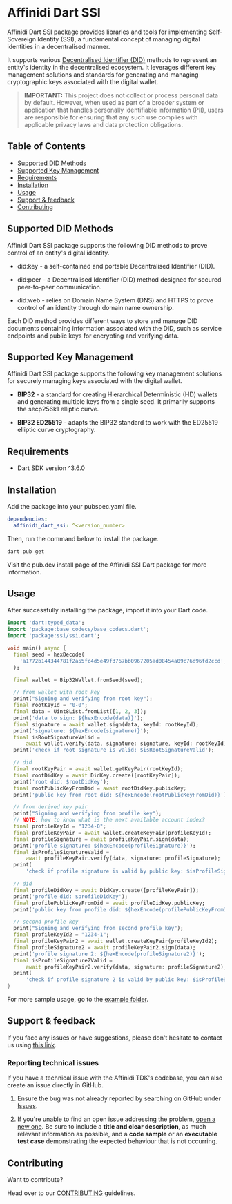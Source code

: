 # Affinidi Dart SSI

Affinidi Dart SSI package provides libraries and tools for implementing Self-Sovereign Identity (SSI), a fundamental concept of managing digital identities in a decentralised manner.

It supports various [Decentralised Identifier (DID)](https://www.w3.org/TR/did-1.0/) methods to represent an entity's identity in the decentralised ecosystem. It leverages different key management solutions and standards for generating and managing cryptographic keys associated with the digital wallet.

> **IMPORTANT:** 
> This project does not collect or process personal data by default. However, when used as part of a broader system or application that handles personally identifiable information (PII), users are responsible for ensuring that any such use complies with applicable privacy laws and data protection obligations.

## Table of Contents

  - [Supported DID Methods](#supported-did-methods)
  - [Supported Key Management](#supported-key-management)
  - [Requirements](#requirements)
  - [Installation](#installation)
  - [Usage](#usage)
  - [Support & feedback](#support--feedback)
  - [Contributing](#contributing)

## Supported DID Methods

Affinidi Dart SSI package supports the following DID methods to prove control of an entity's digital identity.

- did:key - a self-contained and portable Decentralised Identifier (DID).

- did:peer - a Decentralised Identifier (DID) method designed for secured peer-to-peer communication.

- did:web - relies on Domain Name System (DNS) and HTTPS to prove control of an identity through domain name ownership.

Each DID method provides different ways to store and manage DID documents containing information associated with the DID, such as service endpoints and public keys for encrypting and verifying data.

## Supported Key Management

Affinidi Dart SSI package supports the following key management solutions for securely managing keys associated with the digital wallet.

- **BIP32** - a standard for creating Hierarchical Deterministic (HD) wallets and generating multiple keys from a single seed. It primarily supports the secp256k1 elliptic curve.

- **BIP32 ED25519** - adapts the BIP32 standard to work with the ED25519 elliptic curve cryptography.

## Requirements

- Dart SDK version ^3.6.0

## Installation

Add the package into your pubspec.yaml file.

```yaml
dependencies:
  affinidi_dart_ssi: ^<version_number>
```

Then, run the command below to install the package.

```bash
dart pub get
```

Visit the pub.dev install page of the Affinidi SSI Dart package for more information.

## Usage

After successfully installing the package, import it into your Dart code.

```dart
import 'dart:typed_data';
import 'package:base_codecs/base_codecs.dart';
import 'package:ssi/ssi.dart';

void main() async {
  final seed = hexDecode(
    'a1772b144344781f2a55fc4d5e49f3767bb0967205ad08454a09c76d96fd2ccd',
  );

  final wallet = Bip32Wallet.fromSeed(seed);

  // from wallet with root key
  print("Signing and verifying from root key");
  final rootKeyId = "0-0";
  final data = Uint8List.fromList([1, 2, 3]);
  print('data to sign: ${hexEncode(data)}');
  final signature = await wallet.sign(data, keyId: rootKeyId);
  print('signature: ${hexEncode(signature)}');
  final isRootSignatureValid =
      await wallet.verify(data, signature: signature, keyId: rootKeyId);
  print('check if root signature is valid: $isRootSignatureValid');

  // did
  final rootKeyPair = await wallet.getKeyPair(rootKeyId);
  final rootDidKey = await DidKey.create([rootKeyPair]);
  print('root did: $rootDidKey');
  final rootPublicKeyFromDid = await rootDidKey.publicKey;
  print('public key from root did: ${hexEncode(rootPublicKeyFromDid)}');

  // from derived key pair
  print("Signing and verifying from profile key");
  // NOTE: how to know what is the next available account index?
  final profileKeyId = "1234-0";
  final profileKeyPair = await wallet.createKeyPair(profileKeyId);
  final profileSignature = await profileKeyPair.sign(data);
  print('profile signature: ${hexEncode(profileSignature)}');
  final isProfileSignatureValid =
      await profileKeyPair.verify(data, signature: profileSignature);
  print(
      'check if profile signature is valid by public key: $isProfileSignatureValid');

  // did
  final profileDidKey = await DidKey.create([profileKeyPair]);
  print('profile did: $profileDidKey');
  final profilePublicKeyFromDid = await profileDidKey.publicKey;
  print('public key from profile did: ${hexEncode(profilePublicKeyFromDid)}');

  // second profile key
  print("Signing and verifying from second profile key");
  final profileKeyId2 = "1234-1";
  final profileKeyPair2 = await wallet.createKeyPair(profileKeyId2);
  final profileSignature2 = await profileKeyPair2.sign(data);
  print('profile signature 2: ${hexEncode(profileSignature2)}');
  final isProfileSignature2Valid =
      await profileKeyPair2.verify(data, signature: profileSignature2);
  print(
      'check if profile signature 2 is valid by public key: $isProfileSignature2Valid');
}
```

For more sample usage, go to the [example folder](docs/example/).

## Support & feedback

If you face any issues or have suggestions, please don't hesitate to contact us using [this link](https://share.hsforms.com/1i-4HKZRXSsmENzXtPdIG4g8oa2v).

### Reporting technical issues

If you have a technical issue with the Affinidi TDK's codebase, you can also create an issue directly in GitHub.

1. Ensure the bug was not already reported by searching on GitHub under
   [Issues](https://github.com/affinidi/affinidi-ssi-dart/issues).

2. If you're unable to find an open issue addressing the problem,
   [open a new one](https://github.com/affinidi/affinidi-ssi-dart/issues/new).
   Be sure to include a **title and clear description**, as much relevant information as possible,
   and a **code sample** or an **executable test case** demonstrating the expected behaviour that is not occurring.

## Contributing

Want to contribute?

Head over to our [CONTRIBUTING](CONTRIBUTING.md) guidelines.


